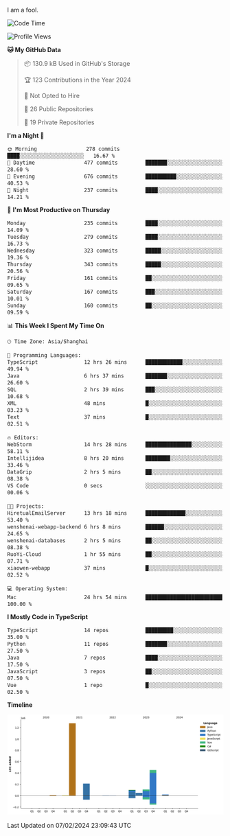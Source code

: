 I am a fool.

<!--START_SECTION:waka-->
![Code Time](http://img.shields.io/badge/Code%20Time-1%2C195%20hrs%2038%20mins-blue)

![Profile Views](http://img.shields.io/badge/Profile%20Views-0-blue)

**🐱 My GitHub Data** 

> 📦 130.9 kB Used in GitHub's Storage 
 > 
> 🏆 123 Contributions in the Year 2024
 > 
> 🚫 Not Opted to Hire
 > 
> 📜 26 Public Repositories 
 > 
> 🔑 19 Private Repositories 
 > 
**I'm a Night 🦉** 

```text
🌞 Morning                278 commits         ████░░░░░░░░░░░░░░░░░░░░░   16.67 % 
🌆 Daytime                477 commits         ███████░░░░░░░░░░░░░░░░░░   28.60 % 
🌃 Evening                676 commits         ██████████░░░░░░░░░░░░░░░   40.53 % 
🌙 Night                  237 commits         ████░░░░░░░░░░░░░░░░░░░░░   14.21 % 
```
📅 **I'm Most Productive on Thursday** 

```text
Monday                   235 commits         ████░░░░░░░░░░░░░░░░░░░░░   14.09 % 
Tuesday                  279 commits         ████░░░░░░░░░░░░░░░░░░░░░   16.73 % 
Wednesday                323 commits         █████░░░░░░░░░░░░░░░░░░░░   19.36 % 
Thursday                 343 commits         █████░░░░░░░░░░░░░░░░░░░░   20.56 % 
Friday                   161 commits         ██░░░░░░░░░░░░░░░░░░░░░░░   09.65 % 
Saturday                 167 commits         ███░░░░░░░░░░░░░░░░░░░░░░   10.01 % 
Sunday                   160 commits         ██░░░░░░░░░░░░░░░░░░░░░░░   09.59 % 
```


📊 **This Week I Spent My Time On** 

```text
🕑︎ Time Zone: Asia/Shanghai

💬 Programming Languages: 
TypeScript               12 hrs 26 mins      ████████████░░░░░░░░░░░░░   49.94 % 
Java                     6 hrs 37 mins       ███████░░░░░░░░░░░░░░░░░░   26.60 % 
SQL                      2 hrs 39 mins       ███░░░░░░░░░░░░░░░░░░░░░░   10.68 % 
XML                      48 mins             █░░░░░░░░░░░░░░░░░░░░░░░░   03.23 % 
Text                     37 mins             █░░░░░░░░░░░░░░░░░░░░░░░░   02.51 % 

🔥 Editors: 
WebStorm                 14 hrs 28 mins      ███████████████░░░░░░░░░░   58.11 % 
Intellijidea             8 hrs 20 mins       ████████░░░░░░░░░░░░░░░░░   33.46 % 
DataGrip                 2 hrs 5 mins        ██░░░░░░░░░░░░░░░░░░░░░░░   08.38 % 
VS Code                  0 secs              ░░░░░░░░░░░░░░░░░░░░░░░░░   00.06 % 

🐱‍💻 Projects: 
HiretualEmailServer      13 hrs 18 mins      █████████████░░░░░░░░░░░░   53.40 % 
wenshenai-webapp-backend 6 hrs 8 mins        ██████░░░░░░░░░░░░░░░░░░░   24.65 % 
wenshenai-databases      2 hrs 5 mins        ██░░░░░░░░░░░░░░░░░░░░░░░   08.38 % 
RuoYi-Cloud              1 hr 55 mins        ██░░░░░░░░░░░░░░░░░░░░░░░   07.71 % 
xiaowen-webapp           37 mins             █░░░░░░░░░░░░░░░░░░░░░░░░   02.52 % 

💻 Operating System: 
Mac                      24 hrs 54 mins      █████████████████████████   100.00 % 
```

**I Mostly Code in TypeScript** 

```text
TypeScript               14 repos            █████████░░░░░░░░░░░░░░░░   35.00 % 
Python                   11 repos            ███████░░░░░░░░░░░░░░░░░░   27.50 % 
Java                     7 repos             ████░░░░░░░░░░░░░░░░░░░░░   17.50 % 
JavaScript               3 repos             ██░░░░░░░░░░░░░░░░░░░░░░░   07.50 % 
Vue                      1 repo              █░░░░░░░░░░░░░░░░░░░░░░░░   02.50 % 
```



**Timeline**

![Lines of Code chart](https://raw.githubusercontent.com/VeejaLiu/VeejaLiu/master/assets/bar_graph.png)


 Last Updated on 07/02/2024 23:09:43 UTC
<!--END_SECTION:waka-->
